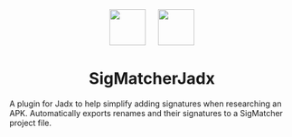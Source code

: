 <div align="center">
	<img src="https://fingerprint.com/img/favicon.ico" width="64" />
	&emsp;
	<img src="https://raw.githubusercontent.com/skylot/jadx/master/jadx-gui/src/main/resources/logos/jadx-logo.png" width="64" />
	<h1>SigMatcherJadx</h1>
</div>

A plugin for Jadx to help simplify adding signatures when researching an APK. Automatically exports renames and their signatures to a SigMatcher project file.
